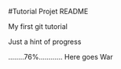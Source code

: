 #Tutorial Projet README

My first git tutorial

Just a hint of progress

........76%............
Here goes War
